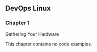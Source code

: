 ## DevOps Linux ##
### Chapter 1 ###
Gathering Your Hardware

This chapter contains no code examples.
